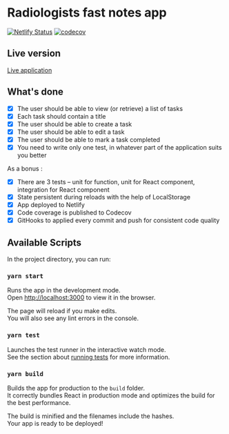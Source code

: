# Radiologists fast notes app

[![Netlify Status](https://api.netlify.com/api/v1/badges/54b0aaf5-33e4-4df7-abf3-81b76dd5e16f/deploy-status)](https://app.netlify.com/sites/pavelklochkov-to-do/deploys)
[![codecov](https://codecov.io/gh/ckomop0x/react-redux-ts-todo/branch/master/graph/badge.svg?token=73DLVPDSY1)](https://codecov.io/gh/ckomop0x/react-redux-ts-todo)

## Live version

[Live application](https://todo.ckomop0x.me)

## What's done

- [x] The user should be able to view (or retrieve) a list of tasks
- [x] Each task should contain a title
- [x] The user should be able to create a task
- [x] The user should be able to edit a task
- [x] The user should be able to mark a task completed
- [x] You need to write only one test, in whatever part of the application suits you better

As a bonus :

- [x] There are 3 tests – unit for function, unit for React component, integration for React component
- [x] State persistent during reloads with the help of LocalStorage
- [x] App deployed to Netlify
- [x] Code coverage is published to Codecov
- [x] GitHooks to applied every commit and push for consistent code quality

## Available Scripts

In the project directory, you can run:

### `yarn start`

Runs the app in the development mode.\
Open [http://localhost:3000](http://localhost:3000) to view it in the browser.

The page will reload if you make edits.\
You will also see any lint errors in the console.

### `yarn test`

Launches the test runner in the interactive watch mode.\
See the section about [running tests](https://facebook.github.io/create-react-app/docs/running-tests) for more information.

### `yarn build`

Builds the app for production to the `build` folder.\
It correctly bundles React in production mode and optimizes the build for the best performance.

The build is minified and the filenames include the hashes.\
Your app is ready to be deployed!
